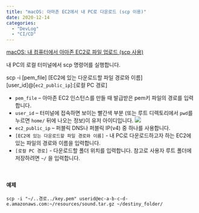 ```yaml
---
title: "macOS: 아마존 EC2에서 내 PC로 다운로드 (scp 이용)"
date: 2020-12-14
categories: 
  - "DevLog"
  - "CI/CD"
---
```


[macOS: 내 컴퓨터에서 아마존 EC2로 파일 업로드 (scp 사용)](http://yoonbumtae.com/?p=2799)

내 PC의 로컬 터미널에서 scp 명령어를 실행합니다.

scp -i \[pem\_file\] \[EC2에 있는 다운로드할 파일 경로와 이름\] \[user\_id\]@\[`ec2_public_ip`\]:\[로컬 PC 경로\]

- `pem_file` – 아마존 EC2 인스턴스를 만들 때 발급받은 pem키 파일의 경로를 입력합니다.
- `user_id` – 터미널에 접속하면 보이는 빨간색 부분 (또는 루트 디렉토리에서 `pwd`를 누르면 `home/` 뒤에 나오는 정보)이 유저 아이디입니다. ![](/assets/img/wp-content/uploads/2020/07/%E1%84%89%E1%85%B3%E1%84%8F%E1%85%B3%E1%84%85%E1%85%B5%E1%86%AB%E1%84%89%E1%85%A3%E1%86%BA-2020-07-29-%E1%84%8B%E1%85%A9%E1%84%92%E1%85%AE-4.47.40.png)
- `ec2_public_ip` – 퍼블릭 DNS나 퍼블릭 IP(v4) 중 하나를 사용합니다.
- `[EC2에 있는 다운로드할 파일 경로와 이름]` - 내 PC로 다운로드하고자 하는 EC2에 있는 파일의 경로와 이름을 입력합니다.
- `[로컬 PC 경로]` - 다운로드할 폴더 위치를 입력합니다. 참고로 사용자 루트 폴더에 저장하려면 `~/` 을 입력합니다.

 

#### **예제**

```
scp -i "~/..경로../key.pem" userid@ec-a-b-c-d-e.amazonaws.com:~/resources/sound.tar.gz ~/destiny_folder/
```
